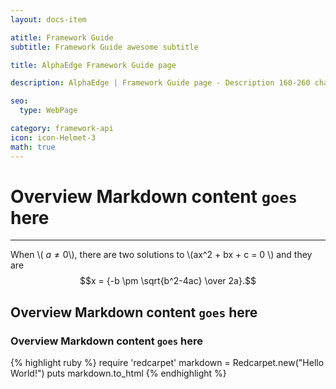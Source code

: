 ```yaml
---
layout: docs-item

atitle: Framework Guide 
subtitle: Framework Guide awesome subtitle

title: AlphaEdge Framework Guide page

description: AlphaEdge | Framework Guide page - Description 160-260 chars

seo:
  type: WebPage

category: framework-api
icon: icon-Helmet-3
math: true
---
```


# Overview Markdown content `goes` here

---

When \\( $a \ne 0$\\), there are two solutions to \\(ax^2 + bx + c = 0 \\) and they are $$x = {-b \pm \sqrt{b^2-4ac} \over 2a}.$$

## Overview Markdown content `goes` here
### Overview Markdown content `goes` here

{% highlight ruby %}
require 'redcarpet'
markdown = Redcarpet.new("Hello World!")
puts markdown.to_html
{% endhighlight %}